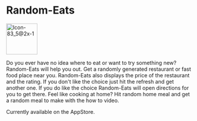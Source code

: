 # Random-Eats

<img width="84" alt="Icon-83_5@2x-1" src="https://user-images.githubusercontent.com/89421907/211232187-23a9ed9d-a17a-497e-b0a0-e9326fd69537.png">



Do you ever have no idea where to eat or want to try something new? Random-Eats will help you out. 
Get a randomly generated restaurant or fast food place near you. Random-Eats also displays the price of the restaurant and the rating. 
If you don't like the choice just hit the refresh and get another one. If you do like the choice Random-Eats will open directions for you to get there. 
Feel like cooking at home? Hit random home meal and get a random meal to make with the how to video.

Currently available on the AppStore.
